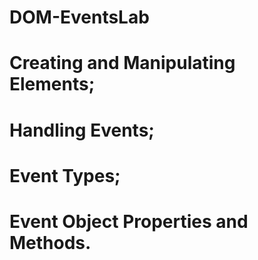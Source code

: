 # DOM-EventsLab
# Creating and Manipulating Elements;
# Handling Events;
# Event Types;
# Event Object Properties and Methods.
